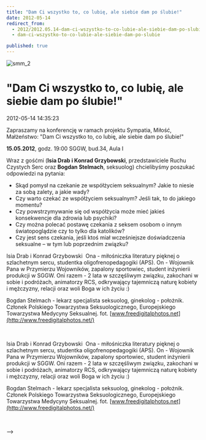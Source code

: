 ```yaml
---
title: "Dam Ci wszystko to, co lubię, ale siebie dam po ślubie!"
date: 2012-05-14
redirect_from: 
  - 2012/2012.05.14-dam-ci-wszystko-to-co-lubie-ale-siebie-dam-po-slubie
  - dam-ci-wszystko-to-co-lubie-ale-siebie-dam-po-slubie

published: true
---
```



![smm_2](images/stories/smm_2.jpg)

# "Dam Ci wszystko to, co lubię, ale siebie dam po ślubie!"

<time>2012-05-14 14:35:23</time>



Zapraszamy na konferencję w ramach projektu Sympatia, Miłość, Małżeństwo:
"Dam Ci wszystko to, co lubię, ale siebie dam po ślubie!"

**15.05.2012**, godz. 19:00
SGGW, bud.34, Aula I
 

Wraz z gośćmi (**Isia Drab i Konrad Grzybowski**, przedstawiciele Ruchu Czystych Serc oraz **Bogdan Stelmach**, seksuolog) chcielibyśmy poszukać odpowiedzi na pytania:
- Skąd pomysł na czekanie ze współżyciem seksualnym? Jakie to niesie za sobą zalety, a jakie wady?
- Czy warto czekać ze współżyciem seksualnym? Jeśli tak, to do jakiego momentu?
- Czy powstrzymywanie się od współżycia może mieć jakieś konsekwencje dla zdrowia lub psychiki?
- Czy można polecać postawę czekania z seksem osobom o innym
światopoglądzie czy to tylko dla katolików?
- Czy jest sens czekania, jeśli ktoś miał wcześniejsze doświadczenia seksualne – w tym lub poprzednim związku?

<!--{{intro-break}}-->

Isia Drab i Konrad Grzybowski 
Ona - miłośniczka literatury pięknej o szlachetnym sercu, studentka oligofrenopedagogiki (APS).
On - Wojownik Pana w Przymierzu Wojowników, zapalony sportowiec, student inżynierii produkcji w SGGW.
Oni razem - 2 lata w szczęśliwym związku, zakochani w sobie i podróżach, animatorzy RCS, odkrywający tajemniczą naturę kobiety i mężczyzny, relacji oraz woli Boga w ich życiu :)

Bogdan Stelmach - lekarz specjalista seksuolog, ginekolog - położnik. Członek Polskiego Towarzystwa Seksuologicznego, Europejskiego Towarzystwa Medycyny Seksualnej.
fot. [www.freedigitalphotos.net](http://www.freedigitalphotos.net/)

 


<!--CONTENT FROM OLD SERVER (jos before 2013): 

Zapraszamy na konferencję w ramach projektu Sympatia, Miłość, Małżeństwo:


"Dam Ci wszystko to, co lubię, ale siebie dam po ślubie!"

**15.05.2012**, godz. 19:00


SGGW, bud.34, Aula I


 

Wraz z gośćmi (**Isia Drab i Konrad Grzybowski**, przedstawiciele Ruchu Czystych Serc oraz **Bogdan Stelmach**, seksuolog) chcielibyśmy poszukać odpowiedzi na pytania:


- Skąd pomysł na czekanie ze współżyciem seksualnym? Jakie to niesie za sobą zalety, a jakie wady?
- Czy warto czekać ze współżyciem seksualnym? Jeśli tak, to do jakiego momentu?
- Czy powstrzymywanie się od współżycia może mieć jakieś konsekwencje dla zdrowia lub psychiki?
- Czy można polecać postawę czekania z seksem osobom o innym
światopoglądzie czy to tylko dla katolików?
- Czy jest sens czekania, jeśli ktoś miał wcześniejsze doświadczenia seksualne – w tym lub poprzednim związku?


<!--{{intro-break}}-->


Isia Drab i Konrad Grzybowski 
Ona - miłośniczka literatury pięknej o szlachetnym sercu, studentka oligofrenopedagogiki (APS).
On - Wojownik Pana w Przymierzu Wojowników, zapalony sportowiec, student inżynierii produkcji w SGGW.
Oni razem - 2 lata w szczęśliwym związku, zakochani w sobie i podróżach, animatorzy RCS, odkrywający tajemniczą naturę kobiety i mężczyzny, relacji oraz woli Boga w ich życiu :)

Bogdan Stelmach - lekarz specjalista seksuolog, ginekolog - położnik. Członek Polskiego Towarzystwa Seksuologicznego, Europejskiego Towarzystwa Medycyny Seksualnej.
fot. [www.freedigitalphotos.net](http://www.freedigitalphotos.net/)

 

-->

<!--{{json:{"created_date":"2012-05-14 14:35:23","publish_down":"0000-00-00 00:00:00","id":"1106"}}}-->